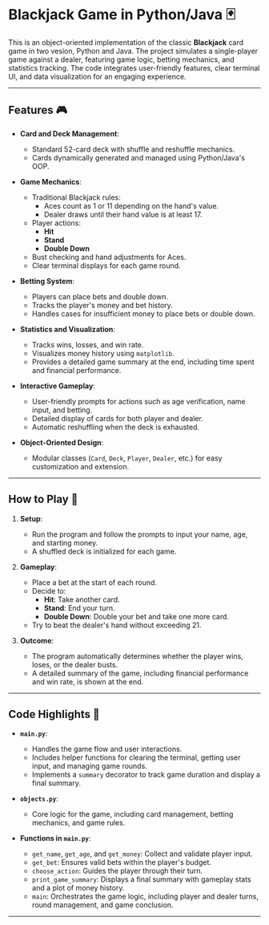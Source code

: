 # Blackjack Game in Python/Java 🃏

This is an object-oriented implementation of the classic **Blackjack** card game in two vesion, Python and Java. The project simulates a single-player game against a dealer, featuring game logic, betting mechanics, and statistics tracking. The code integrates user-friendly features, clear terminal UI, and data visualization for an engaging experience.

---

## Features 🎮

- **Card and Deck Management**:
  - Standard 52-card deck with shuffle and reshuffle mechanics.
  - Cards dynamically generated and managed using Python/Java's OOP.

- **Game Mechanics**:
  - Traditional Blackjack rules:
    - Aces count as 1 or 11 depending on the hand's value.
    - Dealer draws until their hand value is at least 17.
  - Player actions:
    - **Hit**
    - **Stand**
    - **Double Down**
  - Bust checking and hand adjustments for Aces.
  - Clear terminal displays for each game round.

- **Betting System**:
  - Players can place bets and double down.
  - Tracks the player's money and bet history.
  - Handles cases for insufficient money to place bets or double down.

- **Statistics and Visualization**:
  - Tracks wins, losses, and win rate.
  - Visualizes money history using `matplotlib`.
  - Provides a detailed game summary at the end, including time spent and financial performance.

- **Interactive Gameplay**:
  - User-friendly prompts for actions such as age verification, name input, and betting.
  - Detailed display of cards for both player and dealer.
  - Automatic reshuffling when the deck is exhausted.

- **Object-Oriented Design**:
  - Modular classes (`Card`, `Deck`, `Player`, `Dealer`, etc.) for easy customization and extension.

---

## How to Play 🎲

1. **Setup**:
   - Run the program and follow the prompts to input your name, age, and starting money.
   - A shuffled deck is initialized for each game.

2. **Gameplay**:
   - Place a bet at the start of each round.
   - Decide to:
     - **Hit**: Take another card.
     - **Stand**: End your turn.
     - **Double Down**: Double your bet and take one more card.
   - Try to beat the dealer's hand without exceeding 21.

3. **Outcome**:
   - The program automatically determines whether the player wins, loses, or the dealer busts.
   - A detailed summary of the game, including financial performance and win rate, is shown at the end.

---

## Code Highlights 📂

- **`main.py`**:
  - Handles the game flow and user interactions.
  - Includes helper functions for clearing the terminal, getting user input, and managing game rounds.
  - Implements a `summary` decorator to track game duration and display a final summary.

- **`objects.py`**:
  - Core logic for the game, including card management, betting mechanics, and game rules.

- **Functions in `main.py`**:
  - `get_name`, `get_age`, and `get_money`: Collect and validate player input.
  - `get_bet`: Ensures valid bets within the player's budget.
  - `choose_action`: Guides the player through their turn.
  - `print_game_summary`: Displays a final summary with gameplay stats and a plot of money history.
  - `main`: Orchestrates the game logic, including player and dealer turns, round management, and game conclusion.

---
